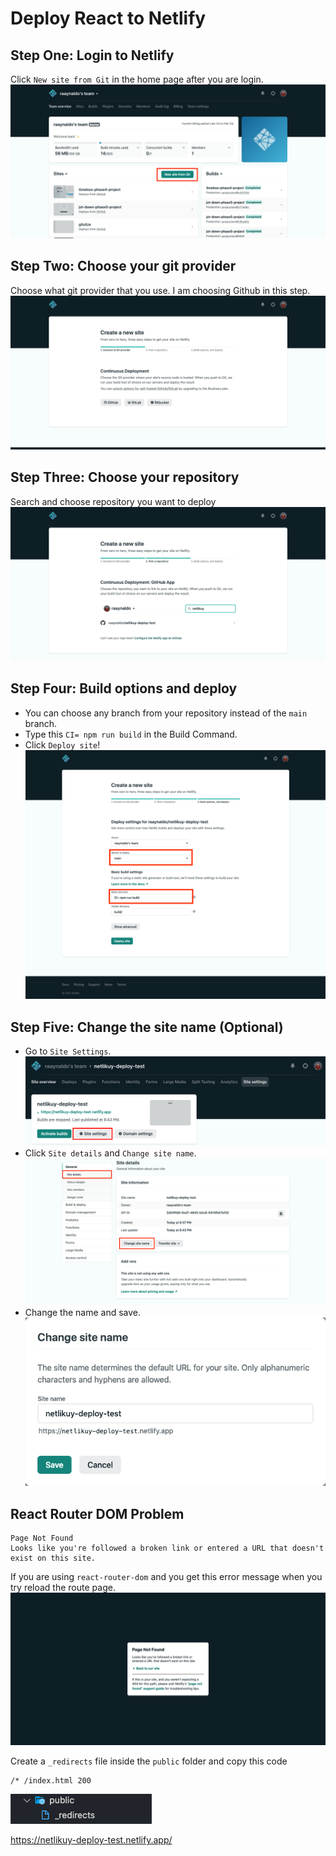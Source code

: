 # Deploy React to Netlify

## Step One: Login to Netlify

Click `New site from Git` in the home page after you are login.
![first-step](https://raw.githubusercontent.com/raaynaldo/netlikuy-deploy-test/main/screen-shoot/first-step.png)

## Step Two: Choose your git provider

Choose what git provider that you use. I am choosing Github in this step.
![second-step](https://raw.githubusercontent.com/raaynaldo/netlikuy-deploy-test/main/screen-shoot/second-step.png)

## Step Three: Choose your repository

Search and choose repository you want to deploy
![third-step](https://raw.githubusercontent.com/raaynaldo/netlikuy-deploy-test/main/screen-shoot/third-step.png)

## Step Four: Build options and deploy

- You can choose any branch from your repository instead of the `main` branch. 
- Type this `CI= npm run build` in the Build Command.
- Click `Deploy site`!
![fourh-step](https://raw.githubusercontent.com/raaynaldo/netlikuy-deploy-test/main/screen-shoot/fourth-step.png)

## Step Five: Change the site name (Optional)

- Go to `Site Settings`.
![site-name-first](https://raw.githubusercontent.com/raaynaldo/netlikuy-deploy-test/main/screen-shoot/site-name-first.png)
- Click `Site details` and `Change site name`.
![site-name-second](https://raw.githubusercontent.com/raaynaldo/netlikuy-deploy-test/main/screen-shoot/site-name-second.png)
- Change the name and save.
![site-name-third](https://raw.githubusercontent.com/raaynaldo/netlikuy-deploy-test/main/screen-shoot/site-name-third.png)

## React Router DOM Problem
```
Page Not Found
Looks like you're followed a broken link or entered a URL that doesn't exist on this site.
```
If you are using `react-router-dom` and you get this error message when you try reload the route page.
![error](https://raw.githubusercontent.com/raaynaldo/netlikuy-deploy-test/main/screen-shoot/error.png)

Create a `_redirects` file inside the `public` folder and copy this code
```
/* /index.html 200
```
![_redirects](https://raw.githubusercontent.com/raaynaldo/netlikuy-deploy-test/main/screen-shoot/redirects.png)

https://netlikuy-deploy-test.netlify.app/